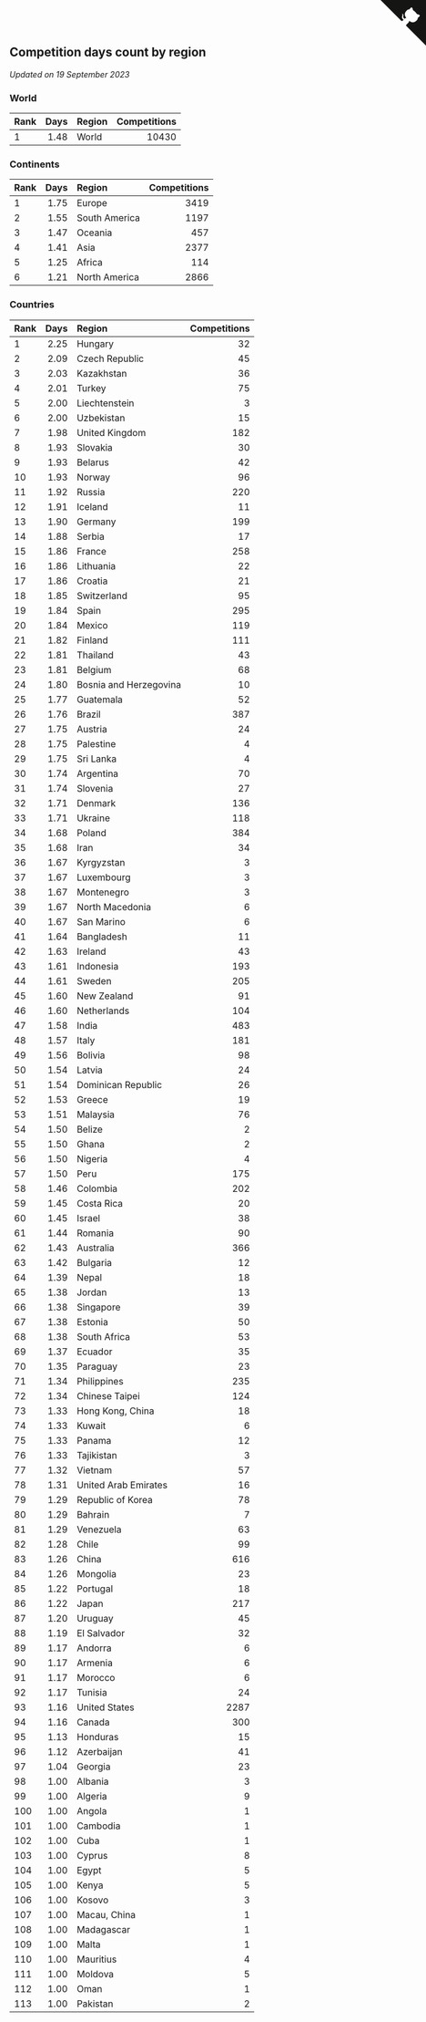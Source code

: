 ## Competition days count by region

*Updated on 19 September 2023*


### World

| Rank | Days | Region | Competitions |
| :--- | ---: | :--- | ---: |
| 1 | 1.48 | World | 10430 |

### Continents

| Rank | Days | Region | Competitions |
| :--- | ---: | :--- | ---: |
| 1 | 1.75 | Europe | 3419 |
| 2 | 1.55 | South America | 1197 |
| 3 | 1.47 | Oceania | 457 |
| 4 | 1.41 | Asia | 2377 |
| 5 | 1.25 | Africa | 114 |
| 6 | 1.21 | North America | 2866 |

### Countries

| Rank | Days | Region | Competitions |
| :--- | ---: | :--- | ---: |
| 1 | 2.25 | Hungary | 32 |
| 2 | 2.09 | Czech Republic | 45 |
| 3 | 2.03 | Kazakhstan | 36 |
| 4 | 2.01 | Turkey | 75 |
| 5 | 2.00 | Liechtenstein | 3 |
| 6 | 2.00 | Uzbekistan | 15 |
| 7 | 1.98 | United Kingdom | 182 |
| 8 | 1.93 | Slovakia | 30 |
| 9 | 1.93 | Belarus | 42 |
| 10 | 1.93 | Norway | 96 |
| 11 | 1.92 | Russia | 220 |
| 12 | 1.91 | Iceland | 11 |
| 13 | 1.90 | Germany | 199 |
| 14 | 1.88 | Serbia | 17 |
| 15 | 1.86 | France | 258 |
| 16 | 1.86 | Lithuania | 22 |
| 17 | 1.86 | Croatia | 21 |
| 18 | 1.85 | Switzerland | 95 |
| 19 | 1.84 | Spain | 295 |
| 20 | 1.84 | Mexico | 119 |
| 21 | 1.82 | Finland | 111 |
| 22 | 1.81 | Thailand | 43 |
| 23 | 1.81 | Belgium | 68 |
| 24 | 1.80 | Bosnia and Herzegovina | 10 |
| 25 | 1.77 | Guatemala | 52 |
| 26 | 1.76 | Brazil | 387 |
| 27 | 1.75 | Austria | 24 |
| 28 | 1.75 | Palestine | 4 |
| 29 | 1.75 | Sri Lanka | 4 |
| 30 | 1.74 | Argentina | 70 |
| 31 | 1.74 | Slovenia | 27 |
| 32 | 1.71 | Denmark | 136 |
| 33 | 1.71 | Ukraine | 118 |
| 34 | 1.68 | Poland | 384 |
| 35 | 1.68 | Iran | 34 |
| 36 | 1.67 | Kyrgyzstan | 3 |
| 37 | 1.67 | Luxembourg | 3 |
| 38 | 1.67 | Montenegro | 3 |
| 39 | 1.67 | North Macedonia | 6 |
| 40 | 1.67 | San Marino | 6 |
| 41 | 1.64 | Bangladesh | 11 |
| 42 | 1.63 | Ireland | 43 |
| 43 | 1.61 | Indonesia | 193 |
| 44 | 1.61 | Sweden | 205 |
| 45 | 1.60 | New Zealand | 91 |
| 46 | 1.60 | Netherlands | 104 |
| 47 | 1.58 | India | 483 |
| 48 | 1.57 | Italy | 181 |
| 49 | 1.56 | Bolivia | 98 |
| 50 | 1.54 | Latvia | 24 |
| 51 | 1.54 | Dominican Republic | 26 |
| 52 | 1.53 | Greece | 19 |
| 53 | 1.51 | Malaysia | 76 |
| 54 | 1.50 | Belize | 2 |
| 55 | 1.50 | Ghana | 2 |
| 56 | 1.50 | Nigeria | 4 |
| 57 | 1.50 | Peru | 175 |
| 58 | 1.46 | Colombia | 202 |
| 59 | 1.45 | Costa Rica | 20 |
| 60 | 1.45 | Israel | 38 |
| 61 | 1.44 | Romania | 90 |
| 62 | 1.43 | Australia | 366 |
| 63 | 1.42 | Bulgaria | 12 |
| 64 | 1.39 | Nepal | 18 |
| 65 | 1.38 | Jordan | 13 |
| 66 | 1.38 | Singapore | 39 |
| 67 | 1.38 | Estonia | 50 |
| 68 | 1.38 | South Africa | 53 |
| 69 | 1.37 | Ecuador | 35 |
| 70 | 1.35 | Paraguay | 23 |
| 71 | 1.34 | Philippines | 235 |
| 72 | 1.34 | Chinese Taipei | 124 |
| 73 | 1.33 | Hong Kong, China | 18 |
| 74 | 1.33 | Kuwait | 6 |
| 75 | 1.33 | Panama | 12 |
| 76 | 1.33 | Tajikistan | 3 |
| 77 | 1.32 | Vietnam | 57 |
| 78 | 1.31 | United Arab Emirates | 16 |
| 79 | 1.29 | Republic of Korea | 78 |
| 80 | 1.29 | Bahrain | 7 |
| 81 | 1.29 | Venezuela | 63 |
| 82 | 1.28 | Chile | 99 |
| 83 | 1.26 | China | 616 |
| 84 | 1.26 | Mongolia | 23 |
| 85 | 1.22 | Portugal | 18 |
| 86 | 1.22 | Japan | 217 |
| 87 | 1.20 | Uruguay | 45 |
| 88 | 1.19 | El Salvador | 32 |
| 89 | 1.17 | Andorra | 6 |
| 90 | 1.17 | Armenia | 6 |
| 91 | 1.17 | Morocco | 6 |
| 92 | 1.17 | Tunisia | 24 |
| 93 | 1.16 | United States | 2287 |
| 94 | 1.16 | Canada | 300 |
| 95 | 1.13 | Honduras | 15 |
| 96 | 1.12 | Azerbaijan | 41 |
| 97 | 1.04 | Georgia | 23 |
| 98 | 1.00 | Albania | 3 |
| 99 | 1.00 | Algeria | 9 |
| 100 | 1.00 | Angola | 1 |
| 101 | 1.00 | Cambodia | 1 |
| 102 | 1.00 | Cuba | 1 |
| 103 | 1.00 | Cyprus | 8 |
| 104 | 1.00 | Egypt | 5 |
| 105 | 1.00 | Kenya | 5 |
| 106 | 1.00 | Kosovo | 3 |
| 107 | 1.00 | Macau, China | 1 |
| 108 | 1.00 | Madagascar | 1 |
| 109 | 1.00 | Malta | 1 |
| 110 | 1.00 | Mauritius | 4 |
| 111 | 1.00 | Moldova | 5 |
| 112 | 1.00 | Oman | 1 |
| 113 | 1.00 | Pakistan | 2 |


<a href="https://github.com/JustinTimeCuber/wca_statistics" class="github-corner" aria-label="View source on Github"><svg width="80" height="80" viewBox="0 0 250 250" style="fill:#151513; color:#fff; position: absolute; top: 0; border: 0; right: 0;" aria-hidden="true"><path d="M0,0 L115,115 L130,115 L142,142 L250,250 L250,0 Z"></path><path d="M128.3,109.0 C113.8,99.7 119.0,89.6 119.0,89.6 C122.0,82.7 120.5,78.6 120.5,78.6 C119.2,72.0 123.4,76.3 123.4,76.3 C127.3,80.9 125.5,87.3 125.5,87.3 C122.9,97.6 130.6,101.9 134.4,103.2" fill="currentColor" style="transform-origin: 130px 106px;" class="octo-arm"></path><path d="M115.0,115.0 C114.9,115.1 118.7,116.5 119.8,115.4 L133.7,101.6 C136.9,99.2 139.9,98.4 142.2,98.6 C133.8,88.0 127.5,74.4 143.8,58.0 C148.5,53.4 154.0,51.2 159.7,51.0 C160.3,49.4 163.2,43.6 171.4,40.1 C171.4,40.1 176.1,42.5 178.8,56.2 C183.1,58.6 187.2,61.8 190.9,65.4 C194.5,69.0 197.7,73.2 200.1,77.6 C213.8,80.2 216.3,84.9 216.3,84.9 C212.7,93.1 206.9,96.0 205.4,96.6 C205.1,102.4 203.0,107.8 198.3,112.5 C181.9,128.9 168.3,122.5 157.7,114.1 C157.9,116.9 156.7,120.9 152.7,124.9 L141.0,136.5 C139.8,137.7 141.6,141.9 141.8,141.8 Z" fill="currentColor" class="octo-body"></path></svg></a><style>.github-corner:hover .octo-arm{animation:octocat-wave 560ms ease-in-out}@keyframes octocat-wave{0%,100%{transform:rotate(0)}20%,60%{transform:rotate(-25deg)}40%,80%{transform:rotate(10deg)}}@media (max-width:500px){.github-corner:hover .octo-arm{animation:none}.github-corner .octo-arm{animation:octocat-wave 560ms ease-in-out}}</style>
